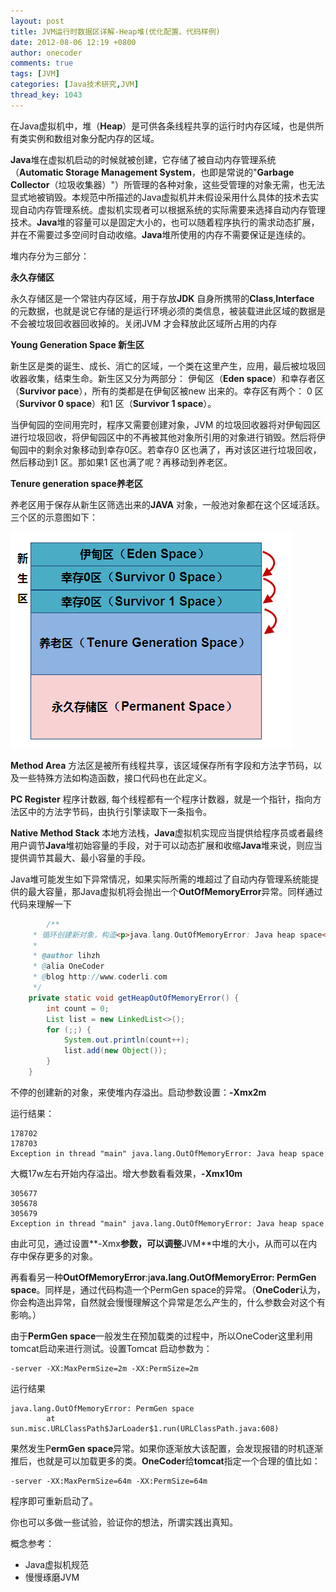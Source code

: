 ```yaml
---
layout: post
title: JVM运行时数据区详解-Heap堆(优化配置、代码样例)
date: 2012-08-06 12:19 +0800
author: onecoder
comments: true
tags: [JVM]
categories: [Java技术研究,JVM]
thread_key: 1043
---
```

在Java虚拟机中，堆（**Heap**）是可供各条线程共享的运行时内存区域，也是供所有类实例和数组对象分配内存的区域。

**Java**堆在虚拟机启动的时候就被创建，它存储了被自动内存管理系统（**Automatic Storage Management System**，也即是常说的"**Garbage Collector**（垃圾收集器）"）所管理的各种对象，这些受管理的对象无需，也无法显式地被销毁。本规范中所描述的Java虚拟机并未假设采用什么具体的技术去实现自动内存管理系统。虚拟机实现者可以根据系统的实际需要来选择自动内存管理技术。**Java**堆的容量可以是固定大小的，也可以随着程序执行的需求动态扩展，并在不需要过多空间时自动收缩。**Java**堆所使用的内存不需要保证是连续的。


堆内存分为三部分：

**永久存储区**		

永久存储区是一个常驻内存区域，用于存放**JDK** 自身所携带的**Class**,**Interface** 的元数据，也就是说它存储的是运行环境必须的类信息，被装载进此区域的数据是不会被垃圾回收器回收掉的。关闭JVM 才会释放此区域所占用的内存

**Young Generation Space 新生区**

新生区是类的诞生、成长、消亡的区域，一个类在这里产生，应用，最后被垃圾回收器收集，结束生命。新生区又分为两部分： 伊甸区（**Eden space**）和幸存者区（**Survivor pace**），所有的类都是在伊甸区被new 出来的。幸存区有两个： 0 区（**Survivor 0 space**）和1 区（**Survivor 1 space**）。

当伊甸园的空间用完时，程序又需要创建对象，JVM 的垃圾回收器将对伊甸园区进行垃圾回收，将伊甸园区中的不再被其他对象所引用的对象进行销毁。然后将伊甸园中的剩余对象移动到幸存0区。若幸存0 区也满了，再对该区进行垃圾回收，然后移动到1 区。那如果1 区也满了呢？再移动到养老区。

**Tenure generation space养老区**

养老区用于保存从新生区筛选出来的**JAVA** 对象，一般池对象都在这个区域活跃。 三个区的示意图如下：

![](/images/post/jvm-heap/heap.png)

**Method Area** 方法区是被所有线程共享，该区域保存所有字段和方法字节码，以及一些特殊方法如构造函数，接口代码也在此定义。

**PC Register** 程序计数器, 每个线程都有一个程序计数器，就是一个指针，指向方法区中的方法字节码，由执行引擎读取下一条指令。

**Native Method Stack** 本地方法栈，**Java**虚拟机实现应当提供给程序员或者最终用户调节**Java**堆初始容量的手段，对于可以动态扩展和收缩**Java**堆来说，则应当提供调节其最大、最小容量的手段。

Java堆可能发生如下异常情况，如果实际所需的堆超过了自动内存管理系统能提供的最大容量，那Java虚拟机将会抛出一个**OutOfMemoryError**异常。同样通过代码来理解一下

```java
        /**
	 * 循环创建新对象，构造<p>java.lang.OutOfMemoryError: Java heap space</p>异常
	 * 
	 * @author lihzh
	 * @alia OneCoder
	 * @blog http://www.coderli.com
	 */
	private static void getHeapOutOfMemoryError() {
		int count = 0;
		List list = new LinkedList<>();
		for (;;) {
			System.out.println(count++);
			list.add(new Object());
		}
	}
```

不停的创建新的对象，来使堆内存溢出。启动参数设置：**-Xmx2m**

运行结果：

```
178702
178703
Exception in thread "main" java.lang.OutOfMemoryError: Java heap space
```

大概17w左右开始内存溢出。增大参数看看效果，**-Xmx10m**

```
305677
305678
305679
Exception in thread "main" java.lang.OutOfMemoryError: Java heap space
```

由此可见，通过设置**-Xmx**参数，可以调整**JVM**中堆的大小，从而可以在内存中保存更多的对象。

再看看另一种**OutOfMemoryError**:j**ava.lang.OutOfMemoryError: PermGen space**。同样是，通过代码构造一个PermGen space的异常。（**OneCoder**认为，你会构造出异常，自然就会慢慢理解这个异常是怎么产生的，什么参数会对这个有影响。）

由于**PermGen space**一般发生在预加载类的过程中，所以OneCoder这里利用tomcat启动来进行测试。设置Tomcat 启动参数为：

```
-server -XX:MaxPermSize=2m -XX:PermSize=2m
```

运行结果

```
java.lang.OutOfMemoryError: PermGen space
		at sun.misc.URLClassPath$JarLoader$1.run(URLClassPath.java:608)
```

果然发生P**ermGen space**异常。如果你逐渐放大该配置，会发现报错的时机逐渐推后，也就是可以加载更多的类。**OneCoder**给**tomcat**指定一个合理的值比如： 

```
-server -XX:MaxPermSize=64m -XX:PermSize=64m
```

程序即可重新启动了。	

你也可以多做一些试验，验证你的想法，所谓实践出真知。

概念参考：

- Java虚拟机规范
- 慢慢琢磨JVM